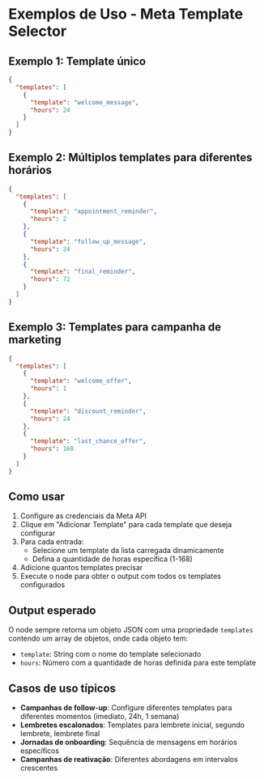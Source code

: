 # Exemplos de Uso - Meta Template Selector

## Exemplo 1: Template único
```json
{
  "templates": [
    {
      "template": "welcome_message",
      "hours": 24
    }
  ]
}
```

## Exemplo 2: Múltiplos templates para diferentes horários
```json
{
  "templates": [
    {
      "template": "appointment_reminder",
      "hours": 2
    },
    {
      "template": "follow_up_message",
      "hours": 24
    },
    {
      "template": "final_reminder",
      "hours": 72
    }
  ]
}
```

## Exemplo 3: Templates para campanha de marketing
```json
{
  "templates": [
    {
      "template": "welcome_offer",
      "hours": 1
    },
    {
      "template": "discount_reminder",
      "hours": 24
    },
    {
      "template": "last_chance_offer",
      "hours": 168
    }
  ]
}
```

## Como usar

1. Configure as credenciais da Meta API
2. Clique em "Adicionar Template" para cada template que deseja configurar
3. Para cada entrada:
   - Selecione um template da lista carregada dinamicamente
   - Defina a quantidade de horas específica (1-168)
4. Adicione quantos templates precisar
5. Execute o node para obter o output com todos os templates configurados

## Output esperado

O node sempre retorna um objeto JSON com uma propriedade `templates` contendo um array de objetos, onde cada objeto tem:
- `template`: String com o nome do template selecionado
- `hours`: Número com a quantidade de horas definida para este template

## Casos de uso típicos

- **Campanhas de follow-up**: Configure diferentes templates para diferentes momentos (imediato, 24h, 1 semana)
- **Lembretes escalonados**: Templates para lembrete inicial, segundo lembrete, lembrete final
- **Jornadas de onboarding**: Sequência de mensagens em horários específicos
- **Campanhas de reativação**: Diferentes abordagens em intervalos crescentes 